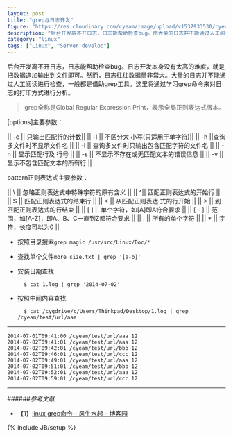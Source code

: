 ```yaml
---
layout: post
title: "grep与日志开发"
figure: "https://res.cloudinary.com/cyeam/image/upload/v1537933530/cyeam/shell.jpg"
description: "后台开发离不开日志，日志能帮助检查bug。而大量的日志并不能通过人工阅读进行检查，一般都是借助grep工具。这里将通过学习grep命令来对日志的打印方式进行分析。"
category: "linux"
tags: ["Linux", "Server develop"]
---
```


后台开发离不开日志，日志能帮助检查bug。日志开发本身没有太高的难度，就是把数据追加输出到文件即可。然而，日志往往数据量非常大。大量的日志并不能通过人工阅读进行检查，一般都是借助grep工具。这里将通过学习grep命令来对日志的打印方式进行分析。

> grep全称是Global Regular Expression Print，表示全局正则表达式版本。

[options]主要参数：

|| -c || 只输出匹配行的计数||
|| -I || 不区分大 小写(只适用于单字符)||
|| -h ||查询多文件时不显示文件名 ||
|| -l || 查询多文件时只输出包含匹配字符的文件名 ||
|| -n || 显示匹配行及 行号 ||
|| -s || 不显示不存在或无匹配文本的错误信息 ||
|| -v || 显示不包含匹配文本的所有行 ||

pattern正则表达式主要参数：

|| \ || 忽略正则表达式中特殊字符的原有含义 ||
|| ^|| 匹配正则表达式的开始行 ||
|| $ || 匹配正则表达式的结束行 ||
|| \< || 从匹配正则表达 式的行开始 ||
|| \> || 到匹配正则表达式的行结束 ||
|| [ ] || 单个字符，如[A]即A符合要求 ||
|| [ - ] || 范围，如[A-Z]，即A、B、C一直到Z都符合要求 ||
|| . || 所有的单个字符 ||
|| * || 字符，长度可以为0 ||

+ 按照目录搜索`grep magic /usr/src/Linux/Doc/*`
+ 查找单个文件`more size.txt | grep '[a-b]'`
+ 安装日期查找

		$ cat 1.log | grep '2014-07-02'
+ 按照中间内容查找

		$ cat /cygdrive/c/Users/Thinkpad/Desktop/1.log | grep /cyeam/test/url/aaa

---

	2014-07-01T09:41:00 /cyeam/test/url/aaa 12
	2014-07-02T09:41:01 /cyeam/test/url/aaa 12
	2014-07-02T09:42:01 /cyeam/test/url/bbb 12
	2014-07-02T09:46:01 /cyeam/test/url/ccc 12
	2014-07-02T09:49:01 /cyeam/test/url/aaa 12
	2014-07-02T09:51:01 /cyeam/test/url/bbb 12
	2014-07-02T09:52:01 /cyeam/test/url/aaa 12
	2014-07-02T09:59:01 /cyeam/test/url/ccc 12

---

######*参考文献*
+ 【1】[linux grep命令 - 风生水起 - 博客园](http://www.cnblogs.com/end/archive/2012/02/21/2360965.html)

{% include JB/setup %}
